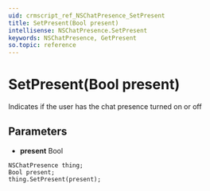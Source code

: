 ```yaml
---
uid: crmscript_ref_NSChatPresence_SetPresent
title: SetPresent(Bool present)
intellisense: NSChatPresence.SetPresent
keywords: NSChatPresence, GetPresent
so.topic: reference
---
```


# SetPresent(Bool present)

Indicates if the user has the chat presence turned on or off

## Parameters

* **present** Bool

```crmscript
NSChatPresence thing;
Bool present;
thing.SetPresent(present);
```

